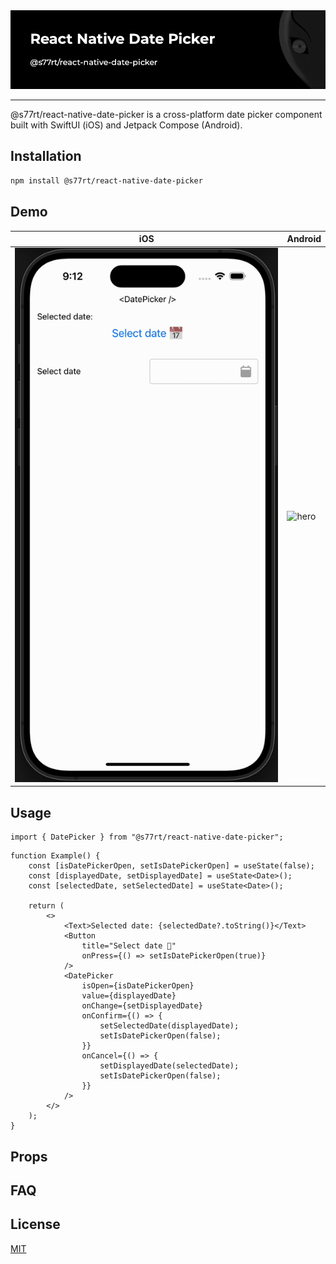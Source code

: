 <div align="center">
	<img alt="hero" src="https://raw.githubusercontent.com/s77rt/react-native-date-picker/refs/heads/main/assets/hero.png" />
</div>

---

@s77rt/react-native-date-picker is a cross-platform date picker component built with SwiftUI (iOS) and Jetpack Compose (Android).

## Installation

```bash
npm install @s77rt/react-native-date-picker
```

## Demo

| iOS                                                                                                                           | Android                                                                                                                           |
| ----------------------------------------------------------------------------------------------------------------------------- | --------------------------------------------------------------------------------------------------------------------------------- |
| <img alt="hero" src="https://raw.githubusercontent.com/s77rt/react-native-date-picker/refs/heads/main/assets/demo-ios.gif" /> | <img alt="hero" src="https://raw.githubusercontent.com/s77rt/react-native-date-picker/refs/heads/main/assets/demo-android.gif" /> |

## Usage

```tsx
import { DatePicker } from "@s77rt/react-native-date-picker";
```

```tsx
function Example() {
	const [isDatePickerOpen, setIsDatePickerOpen] = useState(false);
	const [displayedDate, setDisplayedDate] = useState<Date>();
	const [selectedDate, setSelectedDate] = useState<Date>();

	return (
		<>
			<Text>Selected date: {selectedDate?.toString()}</Text>
			<Button
				title="Select date 📅"
				onPress={() => setIsDatePickerOpen(true)}
			/>
			<DatePicker
				isOpen={isDatePickerOpen}
				value={displayedDate}
				onChange={setDisplayedDate}
				onConfirm={() => {
					setSelectedDate(displayedDate);
					setIsDatePickerOpen(false);
				}}
				onCancel={() => {
					setDisplayedDate(selectedDate);
					setIsDatePickerOpen(false);
				}}
			/>
		</>
	);
}
```

## Props

## FAQ

## License

[MIT](LICENSE)
